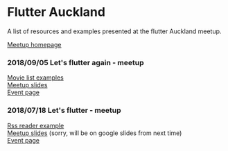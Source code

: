 # Flutter Auckland
A list of resources and examples presented at the flutter Auckland meetup.  

[Meetup homepage](https://www.meetup.com/Flutter-Auckland/)

### 2018/09/05 Let's flutter again - meetup
[Movie list examples](https://github.com/nonameden/lets_flutter_2)  
[Meetup slides](https://docs.google.com/presentation/d/1e1sfX1L-Q2hRGyITx4mGnBsNZ3chmzz6J-a7NO_sY48/)  
[Event page](https://www.meetup.com/Flutter-Auckland/events/253182415/)  

### 2018/07/18 Let's flutter - meetup
[Rss reader example](https://github.com/nonameden/sample_rss_reader)  
[Meetup slides](https://github.com/timefrancesco/flutter-auckland-meetup/blob/master/20180718LetsFlutter.key)  (sorry, will be on google slides from next time)  
[Event page](https://www.meetup.com/Flutter-Auckland/events/gmwzvpyxkbxb/)


